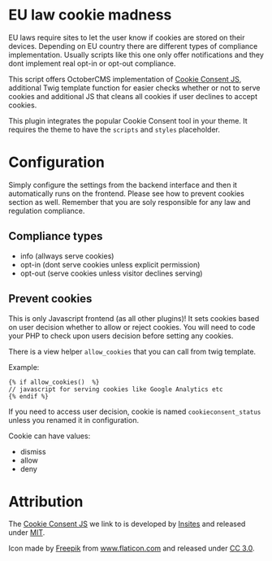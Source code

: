 # EU law cookie madness
EU laws require sites to let the user know if cookies are stored on their
devices. Depending on EU country there are different types of compliance implementation. Usually scripts like this one only offer notifications and they dont implement real opt-in or opt-out compliance.
 
This script offers OctoberCMS implementation of [Cookie Consent JS](https://github.com/insites/cookieconsent/), additional Twig template function for easier checks whether or not to serve cookies and additional JS that cleans all cookies if user declines to accept cookies. 


This plugin integrates the popular Cookie Consent tool in your theme. It requires
the theme to have the `scripts` and `styles` placeholder.

# Configuration 
Simply configure the settings from the backend interface and then it automatically
runs on the frontend. Please see how to prevent cookies section as well. Remember that you are soly responsible for any law and regulation compliance.

## Compliance types
* info (allways serve cookies)
* opt-in (dont serve cookies unless explicit permission)
* opt-out (serve cookies unless visitor declines serving)

## Prevent cookies
This is only Javascript frontend (as all other plugins)! It sets cookies based on user decision whether to allow or reject cookies. 
You will need to code your PHP to check upon users decision before setting any cookies. 
 
There is a view helper `allow_cookies` that you can call from twig template.

Example: 
 
```
{% if allow_cookies()  %}
// javascript for serving cookies like Google Analytics etc
{% endif %}  
```

If you need to access user decision, cookie is named `cookieconsent_status` unless you renamed it in configuration. 

Cookie can have values:

* dismiss
* allow
* deny





# Attribution

The [Cookie Consent JS](https://github.com/insites/cookieconsent/) we link
to is developed by [Insites](https://cookieconsent.insites.com/) and
released under [MIT](https://en.wikipedia.org/wiki/MIT_License).

Icon made by [Freepik](http://www.flaticon.com/authors/freepik) from www.flaticon.com and released under [CC 3.0](http://creativecommons.org/licenses/by/3.0).
